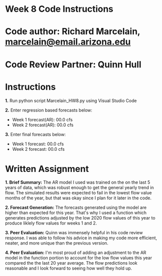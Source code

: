 # Week 8 Code Instructions 
# Code author:  Richard Marcelain, marcelain@email.arizona.edu
# Code Review Partner:  Quinn Hull

# Instructions
**1.** Run python script Marcelain_HW8.py using Visual Studio Code

**2.** Enter regression based forecasts below:
- Week 1 forecast(AR):  00.0 cfs
- Week 2 forecast(AR):  00.0 cfs

**3.** Enter final forecasts below:
- Week 1 forecast:  00.0 cfs
- Week 2 forecast:  00.0 cfs

# Written Assignment
**1. Brief Summary:**  The AR model I used was trained on the on the last 5 years of data, which was robust enough to get the general yearly trend in flow.  The simulated results were expected to fail in the lowest flow value months of the year, but that was okay since I plan for it later in the code.

**2. Forecast Generation:**  The forecasts generated using the model are higher than expected for this year.  That's why I used a function which generates predictions adjusted by the low 2020 flow values of this year to produce liklely flow values for weeks 1 and 2.

**3. Peer Evaluation:**  Quinn was immensely helpful in his code review response.  I was able to follow his advice in making my code more efficient, neater, and more unique than the previous version.

**4. Peer Evaluation:**  I'm most proud of adding an adjustment to the AR model in the function portion to account for the low flow values this year compared the the last 20 year average.  The flow predictions look reasonable and I look forward to seeing how well they hold up.
